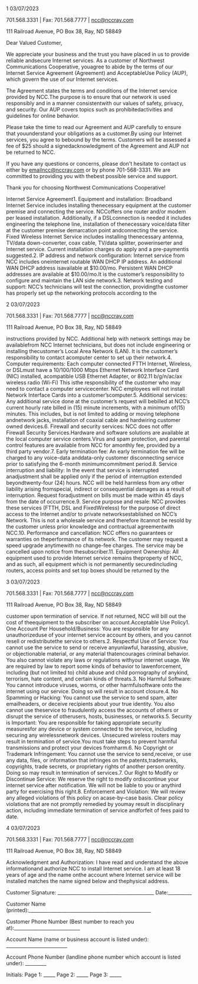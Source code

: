 1 03/07/2023



701.568.3331 | Fax: 701.568.7777 | ncc@nccray.com

111 Railroad Avenue, PO Box 38, Ray, ND 58849



Dear Valued Customer,

We appreciate your business and the trust you have placed in us to provide reliable andsecure Internet services. As a customer of Northwest Communications Cooperative, youagree to abide by the terms of our Internet Service Agreement (Agreement) and AcceptableUse Policy (AUP), which govern the use of our Internet services.

The Agreement states the terms and conditions of the Internet service provided by NCC.The purpose is to ensure that our network is used responsibly and in a manner consistentwith our values of safety, privacy, and security. Our AUP covers topics such as prohibitedactivities and guidelines for online behavior.

Please take the time to read our Agreement and AUP carefully to ensure that youunderstand your obligations as a customer.By using our Internet services, you agree to bebound by the terms. Customers will be assessed a fee of $25 should a signedacknowledgment of the Agreement and AUP not be returned to NCC.

If you have any questions or concerns, please don't hesitate to contact us either by emailncc@nccray.com or by phone 701-568-3331. We are committed to providing you with thebest possible service and support.

Thank you for choosing Northwest Communications Cooperative!

Internet Service Agreement1. Equipment and installation: Broadband Internet Service includes installing thenecessary equipment at the customer premise and connecting the service. NCCoffers one router and/or modem per leased installation. Additionally, if a DSLconnection is needed it includes engineering the telephone line, installation of thenecessary voice/data filter at the customer premise demarcation point andconnecting the service. Fixed Wireless Internet Service includes installing thenecessary antenna, TV/data down-converter, coax cable, TV/data splitter, powerinserter and Internet service. Current installation charges do apply and a pre-paymentis suggested.2. IP address and network configuration: Internet service from NCC includes oneinternet routable WAN DHCP IP address. An additional WAN DHCP address isavailable at $10.00/mo. Persistent WAN DHCP addresses are available at $10.00/mo.It is the customer’s responsibility to configure and maintain the LAN side network.3. Network testing and support: NCC’s technicians will test the connection, providingthe customer has properly set up the networking protocols according to the

2 03/07/2023



701.568.3331 | Fax: 701.568.7777 | ncc@nccray.com

111 Railroad Avenue, PO Box 38, Ray, ND 58849



instructions provided by NCC. Additional help with network settings may be availablefrom NCC Internet technicians, but does not include engineering or installing thecustomer’s Local Area Network (LAN). It is the customer’s responsibility to contact acomputer center to set up their network.4. Computer requirements: Each computer connected FTTH Internet, Wireless, or DSLmust have a 10/100/1000 Mbps Ethernet Network Interface Card (NIC) installed, acompatible USB Ethernet Adapter, or 802.11 b/g/n/ac/ax wireless radio (Wi-Fi) This isthe responsibility of the customer who may need to contact a computer servicecenter. NCC employees will not install Network Interface Cards into a customer’scomputer.5. Additional services: Any additional service done at the customer’s request will bebilled at NCC’s current hourly rate billed in (15) minute increments, with a minimum of(15) minutes. This includes, but is not limited to adding or moving telephone andnetwork jacks, installation of coaxial cable and hardwiring customer owned devices.6. Firewall and security services: NCC does not offer Firewall Security Services.Hardware and software solutions are available at the local computer service centers.Virus and spam protection, and parental control features are available from NCC for amonthly fee, provided by a third party vendor.7. Early termination fee: An early termination fee will be charged to any voice-data anddata-only customer disconnecting service prior to satisfying the 6-month minimumcommitment period.8. Service interruption and liability: In the event that service is interrupted anadjustment shall be applied only if the period of interruption extended beyondtwenty-four (24) hours. NCC will be held harmless from any other liability arising fromspecial, indirect or consequential damages as a result of interruption. Request foradjustment on bills must be made within 45 days from the date of occurrence.9. Service purpose and resale: NCC provides these services (FTTH, DSL and FixedWireless) for the purpose of direct access to the Internet and/or to private networksestablished on NCC’s Network. This is not a wholesale service and therefore itcannot be resold by the customer unless prior knowledge and contractual agreementwith NCC.10. Performance and cancellation: NCC offers no guarantees or warranties on theperformance of its network. The customer may request a speed upgrade anytimewith no change-fee charges. The service may be cancelled upon notice from thesubscriber.11. Equipment Ownership: All equipment used to provide Internet service remains theproperty of NCC, and as such, all equipment which is not permanently securedincluding routers, access points and set top boxes should be returned by the

3 03/07/2023



701.568.3331 | Fax: 701.568.7777 | ncc@nccray.com

111 Railroad Avenue, PO Box 38, Ray, ND 58849



customer upon termination of service. If not returned, NCC will bill out the cost of theequipment to the subscriber on account.Acceptable Use Policy1. One Account Per Household/Business: You are responsible for any unauthorizeduse of your internet service account by others, and you cannot resell or redistributethe service to others.2. Respectful Use of Service: You cannot use the service to send or receive anyunlawful, harassing, abusive, or objectionable material, or any material thatencourages criminal behavior. You also cannot violate any laws or regulations withyour internet usage. We are required by law to report some kinds of behavior to lawenforcement, including (but not limited to) child abuse and child pornography of anykind, terrorism, hate content, and certain kinds of threats.3. No Harmful Software: You cannot introduce viruses, worms, or other harmfulsoftware onto the internet using our service. Doing so will result in account closure.4. No Spamming or Hacking: You cannot use the service to send spam, alter emailheaders, or deceive recipients about your true identity. You also cannot use theservice to fraudulently access the accounts of others or disrupt the service of otherusers, hosts, businesses, or networks.5. Security is Important: You are responsible for taking appropriate security measuresfor any device or system connected to the service, including securing any wirelessnetwork devices. Unsecured wireless routers may result in termination of service.You must take steps to prevent harmful transmissions and protect your devices fromharm.6. No Copyright or Trademark Infringement: You cannot use the service to send,receive, or use any data, files, or information that infringes on the patents,trademarks, copyrights, trade secrets, or proprietary rights of another person orentity. Doing so may result in termination of services.7. Our Right to Modify or Discontinue Service: We reserve the right to modify ordiscontinue your internet service after notification. We will not be liable to you or anythird party for exercising this right.8. Enforcement and Violation: We will review any alleged violations of this policy on acase-by-case basis. Clear policy violations that are not promptly remedied by youmay result in disciplinary action, including immediate termination of service andforfeit of fees paid to date.

4 03/07/2023



701.568.3331 | Fax: 701.568.7777 | ncc@nccray.com

111 Railroad Avenue, PO Box 38, Ray, ND 58849



Acknowledgment and Authorization: I have read and understand the above informationand authorize NCC to install Internet service. I am at least 18 years of age and the name onthe account where Internet service will be installed matches the name signed below and thephysical address.

Customer Signature: _________________________________________ Date:__________

Customer Name (printed):____________________________________________________

Customer Phone Number (Best number to reach you at):____________________________

Account Name (name or business account is listed under): __________________________

Account Phone Number (landline phone number which account is listed under): _________

Initials: Page 1: _____ Page 2: _____ Page 3: _____